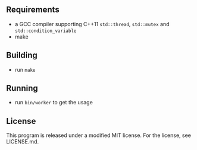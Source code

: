 ## Requirements

* a GCC compiler supporting C++11 ```std::thread```, ```std::mutex``` and ```std::condition_variable```
* make

## Building

* run ```make```

## Running

* run ```bin/worker``` to get the usage

## License

This program is released under a modified MIT license. For the license, see LICENSE.md.